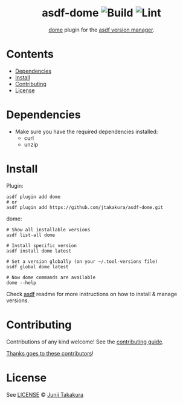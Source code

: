 <div align="center">

# asdf-dome ![Build](https://github.com/jtakakura/asdf-dome/workflows/Build/badge.svg) ![Lint](https://github.com/jtakakura/asdf-dome/workflows/Lint/badge.svg)

[dome](https://domeengine.com) plugin for the [asdf version manager](https://asdf-vm.com).

</div>

# Contents

- [Dependencies](#dependencies)
- [Install](#install)
- [Contributing](#contributing)
- [License](#license)

# Dependencies

- Make sure you have the required dependencies installed:
  - curl
  - unzip

# Install

Plugin:

```shell
asdf plugin add dome
# or
asdf plugin add https://github.com/jtakakura/asdf-dome.git
```

dome:

```shell
# Show all installable versions
asdf list-all dome

# Install specific version
asdf install dome latest

# Set a version globally (on your ~/.tool-versions file)
asdf global dome latest

# Now dome commands are available
dome --help
```

Check [asdf](https://github.com/asdf-vm/asdf) readme for more instructions on how to
install & manage versions.

# Contributing

Contributions of any kind welcome! See the [contributing guide](contributing.md).

[Thanks goes to these contributors](https://github.com/jtakakura/asdf-dome/graphs/contributors)!

# License

See [LICENSE](LICENSE) © [Junji Takakura](https://github.com/jtakakura/)
